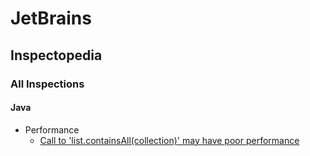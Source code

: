 # JetBrains
## Inspectopedia
### All Inspections
#### Java
* Performance
  * [Call to 'list.containsAll(collection)' may have poor performance](https://www.jetbrains.com/help/inspectopedia/SlowListContainsAll.html)
